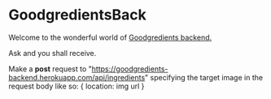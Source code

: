 # GoodgredientsBack

Welcome to the wonderful world of [Goodgredients backend.](https://goodgredients-backend.herokuapp.com/)

Ask and you shall receive.

Make a **post** request to "https://goodgredients-backend.herokuapp.com/api/ingredients" specifying the target image in the request body like so: { location: img url }
